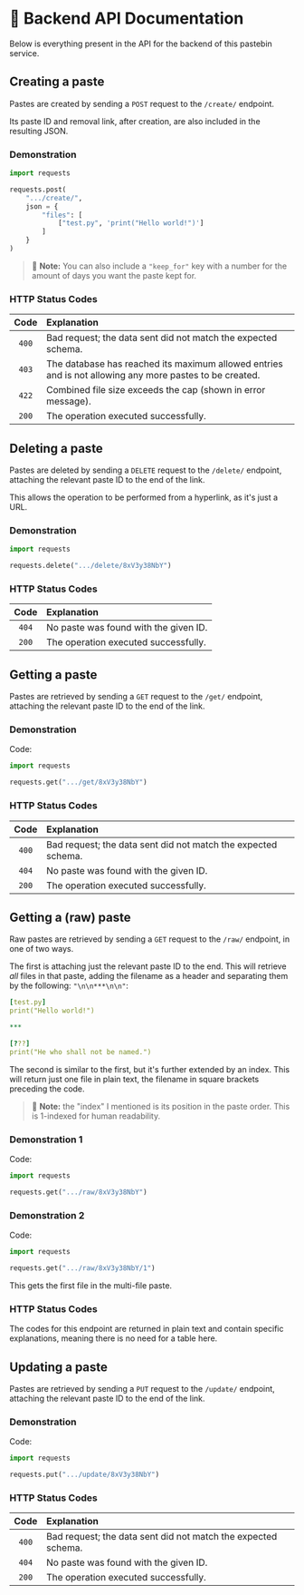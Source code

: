 # :robot: Backend API Documentation

Below is everything present in the API for the backend of this pastebin service.

## Creating a paste

Pastes are created by sending a `POST` request to the `/create/` endpoint.

Its paste ID and removal link, after creation, are also included in the resulting JSON.

### Demonstration
```py
import requests

requests.post(
    ".../create/",
    json = {
        "files": [
            ["test.py", 'print("Hello world!")']
        ]
    }
)
```

> :memo: **Note:** You can also include a `"keep_for"` key with a number for the amount of days you want the paste kept for.

### HTTP Status Codes

|Code|Explanation|
|:-:|:-|
|`400`|Bad request; the data sent did not match the expected schema.|
|`403`|The database has reached its maximum allowed entries and is not allowing any more pastes to be created.
|`422`|Combined file size exceeds the cap (shown in error message).|
|`200`|The operation executed successfully.|


## Deleting a paste

Pastes are deleted by sending a `DELETE` request to the `/delete/` endpoint, attaching the relevant paste ID to the end of the link.

This allows the operation to be performed from a hyperlink, as it's just a URL.

### Demonstration
```py
import requests

requests.delete(".../delete/8xV3y38NbY")
```

### HTTP Status Codes

|Code|Explanation|
|:-:|:-|
|`404`|No paste was found with the given ID.|
|`200`|The operation executed successfully.|


## Getting a paste

Pastes are retrieved by sending a `GET` request to the `/get/` endpoint, attaching the relevant paste ID to the end of the link.

### Demonstration

Code:
```py
import requests

requests.get(".../get/8xV3y38NbY")
```

### HTTP Status Codes

|Code|Explanation|
|:-:|:-|
|`400`|Bad request; the data sent did not match the expected schema.|
|`404`|No paste was found with the given ID.|
|`200`|The operation executed successfully.|


## Getting a (raw) paste

Raw pastes are retrieved by sending a `GET` request to the `/raw/` endpoint, in one of two ways.

The first is attaching just the relevant paste ID to the end. This will retrieve _all_ files in that paste, adding the filename as a header and separating them by the following: `"\n\n***\n\n"`:
```yml
[test.py]
print("Hello world!")

***

[???]
print("He who shall not be named.")
```

The second is similar to the first, but it's further extended by an index. This will return just one file in plain text, the filename in square brackets preceding the code.

> :memo: **Note:** the "index" I mentioned is its position in the paste order. This is 1-indexed for human readability.

### Demonstration 1

Code:
```py
import requests

requests.get(".../raw/8xV3y38NbY")
```

### Demonstration 2

Code:
```py
import requests

requests.get(".../raw/8xV3y38NbY/1")
```

This gets the first file in the multi-file paste.

### HTTP Status Codes

The codes for this endpoint are returned in plain text and contain specific explanations, meaning there is no need for a table here.


## Updating a paste

Pastes are retrieved by sending a `PUT` request to the `/update/` endpoint, attaching the relevant paste ID to the end of the link.

### Demonstration

Code:
```py
import requests

requests.put(".../update/8xV3y38NbY")
```

### HTTP Status Codes

|Code|Explanation|
|:-:|:-|
|`400`|Bad request; the data sent did not match the expected schema.|
|`404`|No paste was found with the given ID.|
|`200`|The operation executed successfully.|